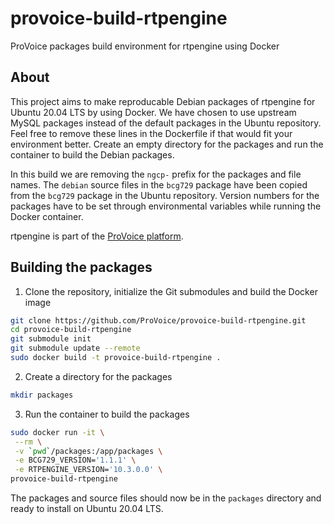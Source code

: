 # provoice-build-rtpengine
ProVoice packages build environment for rtpengine using Docker

## About

This project aims to make reproducable Debian packages of rtpengine for Ubuntu 20.04 LTS by using Docker. We have chosen to use upstream MySQL packages instead of the default packages in the Ubuntu repository. Feel free to remove these lines in the Dockerfile if that would fit your environment better. Create an empty directory for the packages and run the container to build the Debian packages.

In this build we are removing the `ngcp-` prefix for the packages and file names. The `debian` source files in the `bcg729` package have been copied from the `bcg729` package in the Ubuntu repository. Version numbers for the packages have to be set through environmental variables while running the Docker container.

rtpengine is part of the [ProVoice platform](https://provoice.eu).

## Building the packages

1. Clone the repository, initialize the Git submodules and build the Docker image
```bash
git clone https://github.com/ProVoice/provoice-build-rtpengine.git
cd provoice-build-rtpengine
git submodule init
git submodule update --remote
sudo docker build -t provoice-build-rtpengine .
```
2. Create a directory for the packages
```bash
mkdir packages
```
3. Run the container to build the packages
```bash
sudo docker run -it \
 --rm \
 -v `pwd`/packages:/app/packages \
 -e BCG729_VERSION='1.1.1' \
 -e RTPENGINE_VERSION='10.3.0.0' \
provoice-build-rtpengine
```
The packages and source files should now be in the `packages` directory and ready to install on Ubuntu 20.04 LTS.
